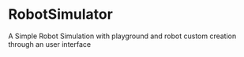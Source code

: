 # RobotSimulator
A Simple Robot Simulation with playground and robot custom creation through an user interface
